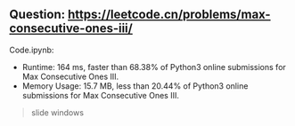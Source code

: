 ## Question: https://leetcode.cn/problems/max-consecutive-ones-iii/

Code.ipynb:
* Runtime: 164 ms, faster than 68.38% of Python3 online submissions for Max Consecutive Ones III.
* Memory Usage: 15.7 MB, less than 20.44% of Python3 online submissions for Max Consecutive Ones III.
> slide windows

